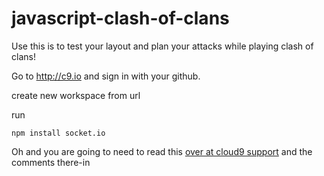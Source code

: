 javascript-clash-of-clans
=========================

Use this is to test your layout and plan your attacks while playing clash of clans!

Go to http://c9.io and sign in with your github.

create new workspace from url

run

    npm install socket.io

Oh and you are going to need to read this [over at cloud9 support][1] and the comments there-in

[1]: http://support.cloud9ide.com/entries/21285626-How-do-I-push-my-Cloud9-project-to-GitHub "How do I push my Cloud 9 project to GitHub"



